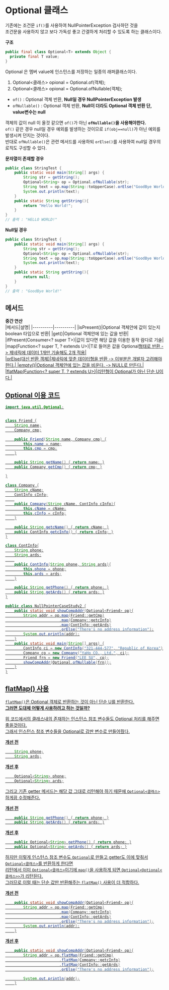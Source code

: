 # Optional 클래스  
기존에는 조건문 ```if()```를 사용하여 NullPointerException 검사하던 것을       
조건문을 사용하지 않고 보다 가독성 좋고 간결하게 처리할 수 있도록 하는 클래스이다.        
   
**구조**   
```java
public final class Optional<T> extends Object {
  private final T value;
}
``` 
Optional 은 멤버 value에 인스턴스를 저장하는 일종의 래퍼클래스이다.      
  
1. Optional<클래스> opional = Optional.of(객체);
2. Optional<클래스> opional = Optional.ofNullable(객체);
  
* ```of()``` : Optional 객체 반환, **Null일 경우 NullPointerException 발생**             
* ```ofNullable()``` : Optional 객체 반환, **Null이 더라도 Optional 객체 반환 단, value변수는 null**                
        
객체의 값이 null 이 올것 같으면 ```of()```가 아닌 **```ofNullable()```을 사용해야한다.**           
```of()``` 같은 경우 null일 경우 예외를 발생하는 것이므로 `if(obj==null)`가 아닌 예외를 발생시켜 던지는 것이다.           
반대로 ```ofNullable()```은 관련 메서드를 사용하되 ```orElse()```를 사용하여 null일 경우의 로직도 구성할 수 있다.   

**문자열이 존재할 경우**
```java
public class StringTest {
    public static void main(String[] args) {
        String str = getString();
        Optional<String> op = Optional.ofNullable(str);
        String text = op.map(String::toUpperCase).orElse("GoodBye World!");
        System.out.println(text);
    }
    public static String getString(){
        return "Hello World!";
    }
}
// 출력 : "HELLO WORLD!"        
```
      
**Null일 경우**
```java
public class StringTest {
    public static void main(String[] args) {
        String str = getString();
        Optional<String> op = Optional.ofNullable(str);
        String text = op.map(String::toUpperCase).orElse("GoodBye World!");
        System.out.println(text);
    }
    public static String getString(){
        return null;
    }
}
// 출력 : "GoodBye World!"     
```
   
## 메서드
**중간 연산**   
|메서드|설명|
|----------|----------|
|isPresent()|Optional 객체안에 값이 있는지 boolean 타입으로 반환|
|get()|Optional 객체안에 있는 값을 반환|
|ifPresent(Consumer<? super T>)|값이 있다면 해당 값을 이용한 동작 람다로 기술|
|map(Function<? super T, ? extends U>)|T로 들어온 값을 Optional<U>형태로 반환 -> 제네릭에 데이터 1개만 기술해도 2개 적용|   
|orElse(대신 반환 객체)|제네릭에 맞춘 데이터형을 반환 -> 이부분은 개발자 고려해야 한다.|
|empty()|Optional 객체안에 있는 값을 비운다. -> NULL로 만든다.|   
|flatMap(Function<? super T, ? extends U>)|리턴형이 Optional<u>가 아닌 단순 U이다.|    
## Optional 이용 코드 

```java
import java.util.Optional;


class Friend {
    String name;
    Company cmp;

    public Friend(String name, Company cmp) {
        this.name = name;
        this.cmp = cmp;
    }

    public String getName() { return name; }
    public Company getCmp() { return cmp; }

}

class Company {
    String cName;
    ContInfo cInfo;
    
    public Company(String cName, ContInfo cInfo){
        this.cName = cName;
        this.cInfo = cInfo;
    }

    public String getcName() { return cName; }
    public ContInfo getcInfo() { return cInfo; }
}

class ContInfo{
    String phone;
    String ards;
    
    public ContInfo(String phone, String ards){
        this.phone = phone;
        this.ards = ards;
    }

    public String getPhone() { return phone; }
    public String getArds() { return ards; }
}

public class NullPointerCaseStudy2 {
    public static void showCompAddr(Optional<Friend> op){
        String addr = op.map(Friend::getCmp)
                        .map(Company::getcInfo)
                        .map(ContInfo::getArds)
                        .orElse("There's no address information");
        System.out.println(addr);
    }
    public static void main(String[] args) {
        ContInfo ci = new ContInfo("321-444-577", "Republic of Korea");
        Company cp = new Company("YaHo CO., Ltd.", ci);
        Friend frn = new Friend("LEE SU", cp);
        showCompAddr(Optional.ofNullable(frn));
    }
}
```

## flatMap() 사용    
```flatMap()```은 Optional<U> 객체로 반환하는 것이 아닌 단순 U를 반환한다.          
**그러면 도대체 어떻게 사용하려고 하는 것일까?**             
        
위 코드에서의 클래스내의 존재하는 인스턴스 참조 변수들도 Optional 처리를 해주면 좋을것이다.     
그래서 인스턴스 참조 변수들을 Optional로 감싼 변수로 만들어줬다.       
         
**개선 전**    
```java
    String phone;
    String ards;
```  
**개선 후**    
```java
    Optional<String> phone;
    Optional<String> ards;
```
그리고 기존 getter 메서드는 해당 값 그대로 리턴해야 하기 때문에 `Optional<클래스>` 하게끔 수정해준다.     

**개선 전**
```java
    public String getPhone() { return phone; }
    public String getArds() { return ards; }
```
**개선 후**
```java
    public Optional<String> getPhone() { return phone; }
    public Optional<String> getArds() { return ards; }
```

하지만 이렇게 인스턴스 참조 변수도 `Optional`로 만들고 getter도 이에 맞춰서 `Optional<클래스>`를 반환하게 한다면     
리턴에서 이미 `Optional<클래스>`이기에 `map()`을 사용하게 되면 `Optional<Optional<클래스>>`가 리턴된다.         
그러므로 이럴 때는 단순 값만 반환해주는 `flatMap()` 사용이 더 적합하다.             
     
**개선 전**
```java
    public static void showCompAddr(Optional<Friend> op){
        String addr = op.map(Friend::getCmp)
                        .map(Company::getcInfo)
                        .map(ContInfo::getArds)
                        .orElse("There's no address information");
        System.out.println(addr);
    }
```
   
**개선 후**
```java
    public static void showCompAddr(Optional<Friend> op){
        String addr = op.flatMap(Friend::getCmp)
                        .flatMap(Company::getcInfo)
                        .flatMap(ContInfo::getArds)
                        .orElse("There's no address information");

        System.out.println(addr);
    }
```
      
